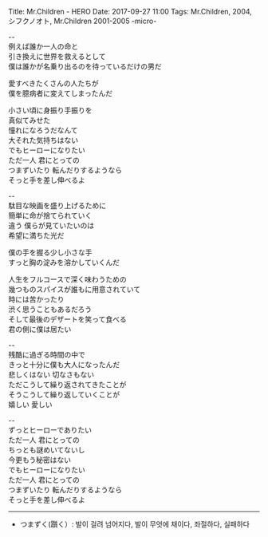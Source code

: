 Title: Mr.Children - HERO
Date: 2017-09-27 11:00
Tags: Mr.Children, 2004, シフクノオト, Mr.Children 2001-2005 -micro-


--  
例えば誰か一人の命と  
引き換えに世界を救えるとして  
僕は誰かが名乗り出るのを待っているだけの男だ  
  
愛すべきたくさんの人たちが  
僕を臆病者に変えてしまったんだ  
  
小さい頃に身振り手振りを  
真似てみせた  
憧れになろうだなんて  
大それた気持ちはない  
でもヒーローになりたい  
ただ一人 君にとっての  
つまずいたり 転んだりするようなら  
そっと手を差し伸べるよ  
  
--  
駄目な映画を盛り上げるために  
簡単に命が捨てられていく  
違う 僕らが見ていたいのは  
希望に満ちた光だ  
  
僕の手を握る少し小さな手  
すっと胸の淀みを溶かしていくんだ  
  
人生をフルコースで深く味わうための  
幾つものスパイスが誰もに用意されていて  
時には苦かったり  
渋く思うこともあるだろう  
そして最後のデザートを笑って食べる  
君の側に僕は居たい  
  
--  
残酷に過ぎる時間の中で  
きっと十分に僕も大人になったんだ  
悲しくはない 切なさもない  
ただこうして繰り返されてきたことが  
そうこうして繰り返していくことが  
嬉しい 愛しい  
  
--  
ずっとヒーローでありたい  
ただ一人 君にとっての  
ちっとも謎めいてないし  
今更もう秘密はない  
でもヒーローになりたい  
ただ一人 君にとっての  
つまずいたり 転んだりするようなら  
そっと手を差し伸べるよ  

---

>
- つまずく(躓く）: 발이 걸려 넘어지다, 발이 무엇에 채이다, 좌절하다, 실패하다
